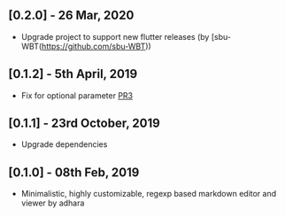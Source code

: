 ## [0.2.0] - 26 Mar, 2020

* Upgrade project to support new flutter releases (by [sbu-WBT(https://github.com/sbu-WBT))

## [0.1.2] - 5th April, 2019

* Fix for optional parameter [PR3](https://github.com/infitio/flutter_markdown/pull/3)

## [0.1.1] - 23rd October, 2019

* Upgrade dependencies


## [0.1.0] - 08th Feb, 2019

* Minimalistic, highly customizable, regexp based markdown editor and viewer by adhara
